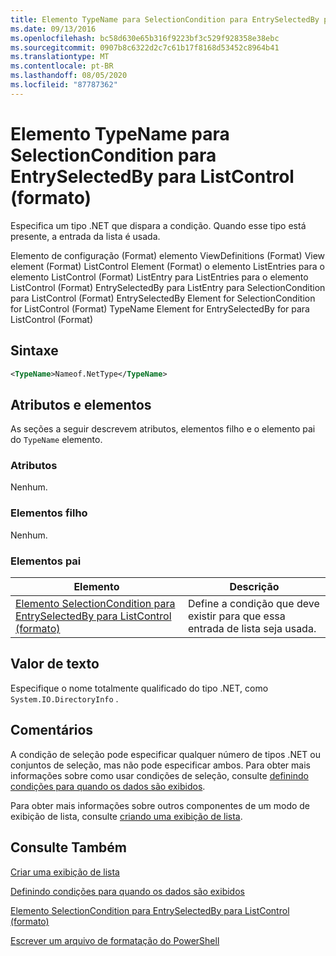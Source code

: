 ```yaml
---
title: Elemento TypeName para SelectionCondition para EntrySelectedBy para ListControl (Format) | Microsoft Docs
ms.date: 09/13/2016
ms.openlocfilehash: bc58d630e65b316f9223bf3c529f928358e38ebc
ms.sourcegitcommit: 0907b8c6322d2c7c61b17f8168d53452c8964b41
ms.translationtype: MT
ms.contentlocale: pt-BR
ms.lasthandoff: 08/05/2020
ms.locfileid: "87787362"
---
```

# <a name="typename-element-for-selectioncondition-for-entryselectedby-for-listcontrol-format"></a>Elemento TypeName para SelectionCondition para EntrySelectedBy para ListControl (formato)

Especifica um tipo .NET que dispara a condição. Quando esse tipo está presente, a entrada da lista é usada.

Elemento de configuração (Format) elemento ViewDefinitions (Format) View element (Format) ListControl Element (Format) o elemento ListEntries para o elemento ListControl (Format) ListEntry para ListEntries para o elemento ListControl (Format) EntrySelectedBy para ListEntry para SelectionCondition para ListControl (Format) EntrySelectedBy Element for SelectionCondition for ListControl (Format) TypeName Element for EntrySelectedBy for para ListControl (Format)

## <a name="syntax"></a>Sintaxe

```xml
<TypeName>Nameof.NetType</TypeName>
```

## <a name="attributes-and-elements"></a>Atributos e elementos

As seções a seguir descrevem atributos, elementos filho e o elemento pai do `TypeName` elemento.

### <a name="attributes"></a>Atributos

Nenhum.

### <a name="child-elements"></a>Elementos filho

Nenhum.

### <a name="parent-elements"></a>Elementos pai

|Elemento|Descrição|
|-------------|-----------------|
|[Elemento SelectionCondition para EntrySelectedBy para ListControl (formato)](./selectioncondition-element-for-entryselectedby-for-listcontrol-format.md)|Define a condição que deve existir para que essa entrada de lista seja usada.|

## <a name="text-value"></a>Valor de texto

Especifique o nome totalmente qualificado do tipo .NET, como `System.IO.DirectoryInfo` .

## <a name="remarks"></a>Comentários

A condição de seleção pode especificar qualquer número de tipos .NET ou conjuntos de seleção, mas não pode especificar ambos. Para obter mais informações sobre como usar condições de seleção, consulte [definindo condições para quando os dados são exibidos](./defining-conditions-for-displaying-data.md).

Para obter mais informações sobre outros componentes de um modo de exibição de lista, consulte [criando uma exibição de lista](./creating-a-list-view.md).

## <a name="see-also"></a>Consulte Também

[Criar uma exibição de lista](./creating-a-list-view.md)

[Definindo condições para quando os dados são exibidos](./defining-conditions-for-displaying-data.md)

[Elemento SelectionCondition para EntrySelectedBy para ListControl (formato)](./selectioncondition-element-for-entryselectedby-for-listcontrol-format.md)

[Escrever um arquivo de formatação do PowerShell](./writing-a-powershell-formatting-file.md)
